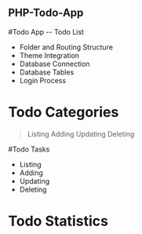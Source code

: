 ## PHP-Todo-App

 #Todo App -- Todo List

   * Folder and Routing Structure
   * Theme Integration
   * Database Connection
   * Database Tables
   * Login Process

  # Todo Categories
   > Listing
   > Adding
   > Updating
   > Deleting

   #Todo Tasks
   * Listing
   * Adding
   * Updating
   * Deleting

  # Todo Statistics

